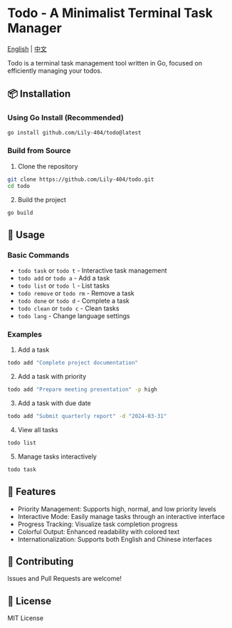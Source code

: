 # Todo - A Minimalist Terminal Task Manager

[English](REDME_zh.md) | [中文](README_zh.md)

Todo is a terminal task management tool written in Go, focused on efficiently managing your todos.

## 📦 Installation

### Using Go Install (Recommended)

```bash
go install github.com/Lily-404/todo@latest
```

### Build from Source

1. Clone the repository

```bash
git clone https://github.com/Lily-404/todo.git
cd todo
```

2. Build the project

```bash
go build
```

## 🚀 Usage

### Basic Commands

- `todo task` or `todo t` - Interactive task management
- `todo add` or `todo a` - Add a task
- `todo list` or `todo l` - List tasks
- `todo remove` or `todo rm` - Remove a task
- `todo done` or `todo d` - Complete a task
- `todo clean` or `todo c` - Clean tasks
- `todo lang` - Change language settings

### Examples

1. Add a task

```bash
todo add "Complete project documentation"
```

2. Add a task with priority

```bash
todo add "Prepare meeting presentation" -p high
```

3. Add a task with due date

```bash
todo add "Submit quarterly report" -d "2024-03-31"
```

4. View all tasks

```bash
todo list
```

5. Manage tasks interactively

```bash
todo task
```

## 🎨 Features

- Priority Management: Supports high, normal, and low priority levels
- Interactive Mode: Easily manage tasks through an interactive interface
- Progress Tracking: Visualize task completion progress
- Colorful Output: Enhanced readability with colored text
- Internationalization: Supports both English and Chinese interfaces

## 🤝 Contributing

Issues and Pull Requests are welcome!

## 📄 License

MIT License
